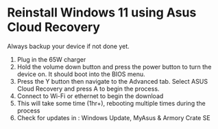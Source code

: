 # Reinstall Windows 11 using Asus Cloud Recovery

Always backup your device if not done yet.

1. Plug in the 65W charger
2. Hold the volume down button and press the power button to turn the device on. It should boot into the BIOS menu.
3. Press the Y button then navigate to the Advanced tab. Select ASUS Cloud Recovery and press A to begin the process.
4. Connect to Wi-Fi or ethernet to begin the download
5. This will take some time (1hr+), rebooting multiple times during the process
6. Check for updates in : Windows Update, MyAsus & Armory Crate SE
